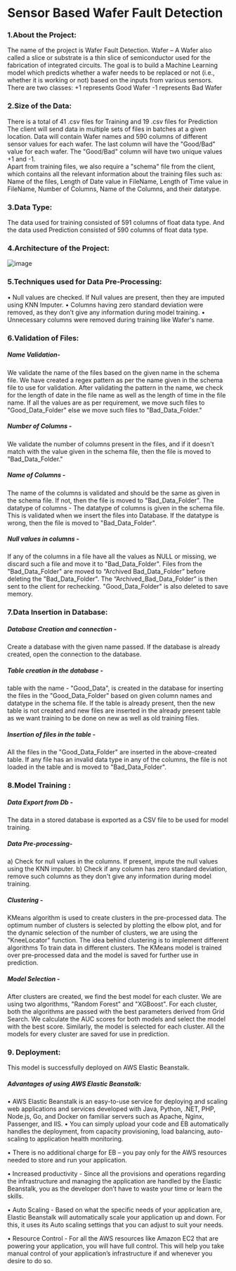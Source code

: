 # Sensor Based Wafer Fault Detection

### 1.About the Project:

The name of the project is Wafer Fault Detection.
Wafer – A Wafer also called a slice or substrate is a thin slice of semiconductor used for the fabrication of integrated circuits.
The goal is to build a Machine Learning model which predicts whether a wafer needs to be replaced or not (i.e., whether it is working or not) based on the inputs from various sensors.
There are two classes:
+1 represents Good Wafer
-1 represents Bad Wafer


### 2.Size of the Data:

There is a total of 41 .csv files for Training and 19 .csv files for Prediction
The client will send data in multiple sets of files in batches at a given location. Data will contain Wafer names and 590 columns of different sensor values for each wafer. The last column will have the "Good/Bad" value for each wafer.
The "Good/Bad" column will have two unique values +1 and -1.  
Apart from training files, we also require a "schema" file from the client, which contains all the relevant information about the training files such as:
Name of the files, Length of Date value in FileName, Length of Time value in FileName, Number of Columns, Name of the Columns, and their datatype.


### 3.Data Type:

The data used for training consisted of 591 columns of float data type.
And the data used Prediction consisted of 590 columns of float data type.


### 4.Architecture of the Project:

![image](https://user-images.githubusercontent.com/103372852/189519134-cd958dbf-ae04-4beb-b073-5ea75cb0325f.png)


### 5.Techniques used for Data Pre-Processing:

•	Null values are checked. If Null values are present, then they are imputed using KNN Imputer.
•	Columns having zero standard deviation were removed, as they don’t give any information during model training.
•	Unnecessary columns were removed during training like Wafer's name.


### 6.Validation of Files:

##### Name Validation- 
We validate the name of the files based on the given name in the schema file. We have created a regex pattern as per the name given in the schema file to use for validation. After validating the pattern in the name, we check for the length of date in the file name as well as the length of time in the file name. If all the values are as per requirement, we move such files to "Good_Data_Folder" else we move such files to "Bad_Data_Folder."
##### Number of Columns - 
We validate the number of columns present in the files, and if it doesn't match with the value given in the schema file, then the file is moved to "Bad_Data_Folder."

##### Name of Columns - 
The name of the columns is validated and should be the same as given in the schema file. If not, then the file is moved to "Bad_Data_Folder".
The datatype of columns - The datatype of columns is given in the schema file. This is validated when we insert the files into Database. If the datatype is wrong, then the file is moved to "Bad_Data_Folder".

##### Null values in columns - 
If any of the columns in a file have all the values as NULL or missing, we discard such a file and move it to "Bad_Data_Folder".
Files from the "Bad_Data_Folder" are moved to “Archived Bad_Data_Folder” before deleting the "Bad_Data_Folder".
The “Archived_Bad_Data_Folder” is then sent to the client for rechecking.
"Good_Data_Folder" is also deleted to save memory.


### 7.Data Insertion in Database:

##### Database Creation and connection - 
Create a database with the given name passed. If the database is already created, open the connection to the database. 

##### Table creation in the database - 
table with the name - "Good_Data", is created in the database for inserting the files in the "Good_Data_Folder" based on given column names and datatype in the schema file. If the table is already present, then the new table is not created and new files are inserted in the already present table as we want training to be done on new as well as old training files.  

##### Insertion of files in the table -
All the files in the "Good_Data_Folder" are inserted in the above-created table. If any file has an invalid data type in any of the columns, the file is not loaded in the table and is moved to "Bad_Data_Folder".

### 8.Model Training : 
##### Data Export from Db - 
The data in a stored database is exported as a CSV file to be used for model training.
##### Data Pre-processing- 
a) Check for null values in the columns. If present, impute the null values using the KNN imputer.
b) Check if any column has zero standard deviation, remove such columns as they don't give any information during model training.

##### Clustering - 
KMeans algorithm is used to create clusters in the pre-processed data. The optimum number of clusters is selected by plotting the elbow plot, and for the dynamic selection of the number of clusters, we are using the "KneeLocator" function. The idea behind clustering is to implement different algorithms To train data in different clusters. The KMeans model is trained over pre-processed data and the model is saved for further use in prediction.

##### Model Selection - 
After clusters are created, we find the best model for each cluster. We are using two algorithms, "Random Forest" and "XGBoost". For each cluster, both the algorithms are passed with the best parameters derived from Grid Search. We calculate the AUC scores for both models and select the model with the best score. Similarly, the model is selected for each cluster. All the models for every cluster are saved for use in prediction.

### 9.	Deployment:
This model is successfully deployed on AWS Elastic Beanstalk.
##### Advantages of using AWS Elastic Beanstalk:
•	AWS Elastic Beanstalk is an easy-to-use service for deploying and scaling web applications and services developed with Java, Python, .NET, PHP, Node.js, Go, and Docker on familiar servers such as Apache, Nginx, Passenger, and IIS.
•	You can simply upload your code and EB automatically handles the deployment, from capacity provisioning, load balancing, auto-scaling to application health monitoring.

•	There is no additional charge for EB – you pay only for the AWS resources needed to store and run your application.

•	Increased productivity - Since all the provisions and operations regarding the infrastructure and managing the application are handled by the Elastic Beanstalk, you as the developer don’t have to waste your time or learn the skills. 

•	Auto Scaling - Based on what the specific needs of your application are, Elastic Beanstalk will automatically scale your application up and down. For this, it uses its Auto scaling settings that you can adjust to suit your needs.

•	Resource Control - For all the AWS resources like Amazon EC2 that are powering your application, you will have full control. This will help you take manual control of your application’s infrastructure if and whenever you desire to do so.





    
    
  


    
    
    
    
    
    
    
    
    
    
    
     
    
     
    
